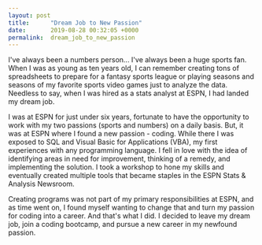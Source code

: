 ```yaml
---
layout: post
title:      "Dream Job to New Passion"
date:       2019-08-28 00:32:05 +0000
permalink:  dream_job_to_new_passion
---
```



I've always been a numbers person... I've always been a huge sports fan. When I was as young as ten years old, I can remember creating tons of spreadsheets to prepare for a fantasy sports league or playing seasons and seasons of my favorite sports video games just to analyze the data. Needless to say, when I was hired as a stats analyst at ESPN, I had landed my dream job.

I was at ESPN for just under six years, fortunate to have the opportunity to work with my two passions (sports and numbers) on a daily basis. But, it was at ESPN where I found a new passion - coding. While there I was exposed to SQL and Visual Basic for Applications (VBA), my first experiences with any programming language. I fell in love with the idea of identifying areas in need for improvement, thinking of a remedy, and implementing the solution. I took a workshop to hone my skills and eventually created multiple tools that became staples in the ESPN Stats & Analysis Newsroom.

Creating programs was not part of my primary responsibilities at ESPN, and as time went on, I found myself wanting to change that and turn my passion for coding into a career. And that's what I did. I decided to leave my dream job, join a coding bootcamp, and pursue a new career in my newfound passion.
